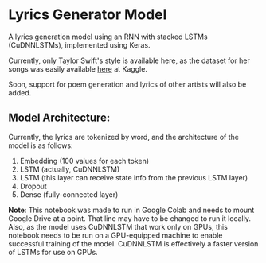 # Lyrics Generator Model
A lyrics generation model using an RNN with stacked LSTMs (CuDNNLSTMs), implemented using Keras.

Currently, only Taylor Swift's style is available here, as the dataset for her songs was easily available [here](https://www.kaggle.com/PromptCloudHQ/taylor-swift-song-lyrics-from-all-the-albums) at Kaggle.

Soon, support for poem generation and lyrics of other artists will also be added.


## Model Architecture:

Currently, the lyrics are tokenized by word, and the architecture of the model is as follows:

1. Embedding (100 values for each token)
2. LSTM (actually, CuDNNLSTM)
3. LSTM (this layer can receive state info from the previous LSTM layer)
4. Dropout
5. Dense (fully-connected layer)

__Note__: This notebook was made to run in Google Colab and needs to mount Google Drive at a point. That line may have to be changed to run it locally. Also, as the model uses CuDNNLSTM that work only on GPUs, this notebook needs to be run on a GPU-equipped machine to enable successful training of the model. CuDNNLSTM is effectively a faster version of LSTMs for use on GPUs.
